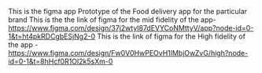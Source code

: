This is the figma app Prototype of the  Food delivery app for the particular brand 
This is the the link of figma for the mid fidelity of the app- https://www.figma.com/design/37j2wtyl87dEVYCoNMttyV/app?node-id=0-1&t=ht4pkRDCgbESjNg2-0
This is the link of figma for the High fidelity of the app - https://www.figma.com/design/Fw0V0HwPEOvH1lMbjOwZvG/high?node-id=0-1&t=8hHcf0R1OI2k5sXm-0
